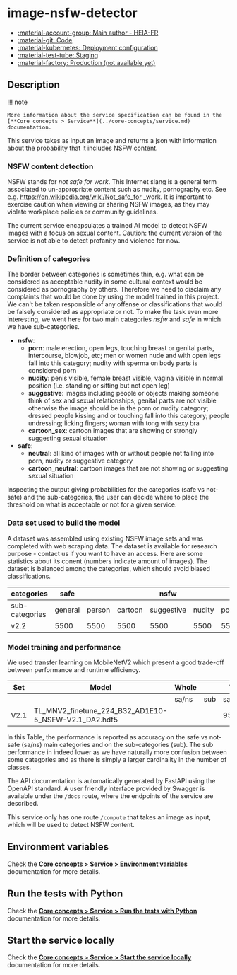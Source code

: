 # image-nsfw-detector

- [:material-account-group: Main author - HEIA-FR](https://www.hes-so.ch/swiss-ai-center/equipe)
- [:material-git: Code](https://github.com/swiss-ai-center/image-nsfw-detector-service)
- [:material-kubernetes: Deployment configuration](https://github.com/swiss-ai-center/image-nsfw-detector-service/tree/main/kubernetes)
- [:material-test-tube: Staging](https://image-nsfw-detector-swiss-ai-center.kube-ext.isc.heia-fr.ch)
- [:material-factory: Production (not available yet)](https://image-nsfw-detector-service.swiss-ai-center.ch)

## Description

!!! note

    More information about the service specification can be found in the
    [**Core concepts > Service**](../core-concepts/service.md) documentation.

This service takes as input an image and returns a json with information about
the probability that it includes NSFW content.

### NSFW content detection

NSFW stands for *not safe for work*. This Internet slang is a general term
associated to un-appropriate content such as nudity, pornography etc. See e.g.
https://en.wikipedia.org/wiki/Not_safe_for _work. It is important to exercise
caution when viewing or sharing NSFW images, as they may violate workplace
policies or community guidelines.

The current service encapsulates a trained AI model to detect NSFW images with a
focus on sexual content. Caution: the current version of the service is not able
to detect profanity and violence for now.

### Definition of categories

The border between categories is sometimes thin, e.g. what can be considered as
acceptable nudity in some cultural context would be considered as pornography by
others. Therefore we need to disclaim any complaints that would be done by using
the model trained in this project. We can't be taken responsible of any offense
or classifications that would be falsely considered as appropriate or not. To
make the task even more interesting, we went here for two main categories *nsfw*
and *safe* in which we have sub-categories.

- **nsfw**:
  - **porn**: male erection, open legs, touching breast or genital parts,
    intercourse, blowjob, etc; men or women nude and with open legs fall into this
    category; nudity with sperma on body parts is considered porn
  - **nudity**: penis visible, female breast visible, vagina visible in normal
    position (i.e. standing or sitting but not open leg)
  - **suggestive**: images including people or objects making someone think of sex
    and sexual relationships; genital parts are not visible otherwise the image
    should be in the porn or nudity category; dressed people kissing and or touching
    fall into this category; people undressing; licking fingers; woman with tong
    with sexy bra
  - **cartoon_sex**: cartoon images that are showing or strongly suggesting sexual
    situation
- **safe**:
  - **neutral**: all kind of images with or without people not falling into porn,
    nudity or suggestive category
  - **cartoon_neutral**: cartoon images that are not showing or suggesting sexual
    situation

Inspecting the output giving probabilities for the categories (safe vs not-safe)
and the sub-categories, the user can decide where to place the threshold on what
is acceptable or not for a given service.

### Data set used to build the model

A dataset was assembled using existing NSFW image sets and was completed with
web scraping data. The dataset is available for research purpose - contact us if
you want to have an access. Here are some statistics about its conent (numbers
indicate amount of images). The dataset is balanced among the categories, which
should avoid biased classifications.

| categories     | safe    |        |         | nsfw       |        |      |         | total   |       |       |
|----------------|---------|--------|---------|------------|--------|------|---------|---------|-------|-------|
| sub-categories | general | person | cartoon | suggestive | nudity | porn | cartoon | safe    | nsfw  | all   |
| v2.2           | 5500    | 5500   | 5500    | 5500       | 5500   | 5500 | 5500    | 16500   | 22000 | 38500 |

### Model training and performance

We used transfer learning on MobileNetV2 which present a good trade-off between
performance and runtime efficiency.

| Set  | Model                                                   | Whole |       | Val   |       | Test  |       |
|------|---------------------------------------------------------|-------|-------|-------|-------|-------|-------|
|      |                                                         | sa/ns | sub   | sa/ns | sub   | sa/ns | sub   |
| V2.1 | TL_MNV2_finetune_224_B32_AD1E10-5_NSFW-V2.1_DA2.hdf5    |       |       | 95.7% | 85.1% | 95.7% | 86.1% |

In this Table, the performance is reported as accuracy on the safe vs not-safe
(sa/ns) main categories and on the sub-categories (sub). The sub performance in
indeed lower as we have naturally more confusion between some categories and as
there is simply a larger cardinality in the number of classes.

The API documentation is automatically generated by FastAPI using the OpenAPI
standard. A user friendly interface provided by Swagger is available under the
`/docs` route, where the endpoints of the service are described.

This service only has one route `/compute` that takes an image as input, which
will be used to detect NSFW content.

## Environment variables

Check the
[**Core concepts > Service > Environment variables**](../core-concepts/service.md#environment-variables)
documentation for more details.

## Run the tests with Python

Check the
[**Core concepts > Service > Run the tests with Python**](../core-concepts/service.md#run-the-tests-with-python)
documentation for more details.

## Start the service locally

Check the
[**Core concepts > Service > Start the service locally**](../core-concepts/service.md#start-the-service-locally)
documentation for more details.
